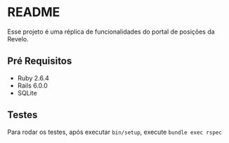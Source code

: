 # README

Esse projeto é uma réplica de funcionalidades do portal de posições da Revelo.

## Pré Requisitos

- Ruby 2.6.4
- Rails 6.0.0
- SQLite

## Testes

Para rodar os testes, após executar `bin/setup`, execute `bundle exec rspec`
